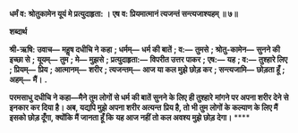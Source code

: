 **धर्मं व: श्रोतुकामेन यूयं मे प्रत्युदाहृता: ।** **एष व: प्रियमात्मानं त्यजन्तं सन्त्यजाश्यहम् ॥ ७॥** 

**शब्दार्थ** 

**श्री-ऋषि: उवाच—** **महॢष दधीचि ने कहा** **; धर्मम्—** **धर्म की बातें** **; व:—** **तुमसे** **; श्रोतु-कामेन—** **सुनने की इच्छा से** **;** **यूयम्—** **तुम** **; मे—** **मुझसे** **; प्रत्युदाहृता:—** **विपरीत उत्तर पाकर** **; एष:—** **यह** **; व:—** **तुश्हारे लिए** **; प्रियम्—** **प्रिय** **; आत्मानम्—** **शरीर** **; त्यजन्तम्—** **आज या कल मुझे छोड़ कर** **; सन्त्यजामि—** **छोड़ता हूँ** **; अहम्—** **मैं।** **.** 

**परमसाधु दधीचि ने कहा—मैने तुम लोगों से धर्म की बातें सुनने के लिए ही तुश्हारे** **मांगने पर अपना शरीर देने से इनकार कर दिया है। अब, यद्यपि मुझे अपना शरीर अत्यन्त** **प्रिय है, तो भी तुम लोगों के कल्याण के लिए मैं इसको छोड़ दूँगा, क्योंकि मैं जानता हूँ कि** **यह आज नहीं तो कल अवश्य मुझे छोड़ देगा।** **** 